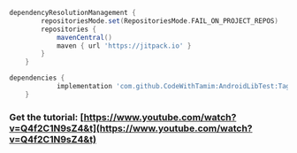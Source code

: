 ```groovy
dependencyResolutionManagement {
		repositoriesMode.set(RepositoriesMode.FAIL_ON_PROJECT_REPOS)
		repositories {
			mavenCentral()
			maven { url 'https://jitpack.io' }
		}
	}
```

```groovy
dependencies {
	        implementation 'com.github.CodeWithTamim:AndroidLibTest:Tag'
	}
```

### Get the tutorial: [https://www.youtube.com/watch?v=Q4f2C1N9sZ4&t](https://www.youtube.com/watch?v=Q4f2C1N9sZ4&t)

